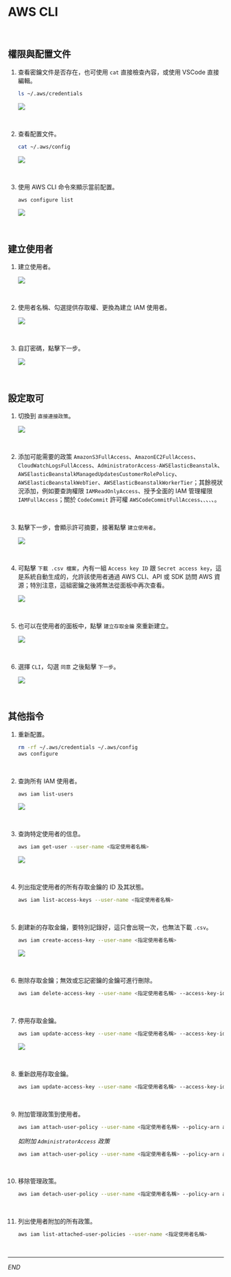 # AWS CLI

<br>

## 權限與配置文件

1. 查看密鑰文件是否存在，也可使用 `cat` 直接檢查內容，或使用 VSCode 直接編輯。

    ```bash
    ls ~/.aws/credentials
    ```

    ![](images/img_33.png)

<br>

2. 查看配置文件。

    ```bash
    cat ~/.aws/config
    ```

    ![](images/img_32.png)

<br>

3. 使用 AWS CLI 命令來顯示當前配置。

    ```bash
    aws configure list
    ```

    ![](images/img_34.png)

<br>

## 建立使用者

1. 建立使用者。

    ![](images/img_35.png)

<br>

2. 使用者名稱、勾選提供存取權、更換為建立 IAM 使用者。

    ![](images/img_36.png)

<br>

3. 自訂密碼，點擊下一步。

    ![](images/img_37.png)

<br>

## 設定取可

1. 切換到 `直接連接政策`。

    ![](images/img_38.png)

<br>

2. 添加可能需要的政策 `AmazonS3FullAccess`、`AmazonEC2FullAccess`、`CloudWatchLogsFullAccess`、`AdministratorAccess-AWSElasticBeanstalk`、`AWSElasticBeanstalkManagedUpdatesCustomerRolePolicy`、`AWSElasticBeanstalkWebTier`、`AWSElasticBeanstalkWorkerTier`；其餘視狀況添加，例如要查詢權限 `IAMReadOnlyAccess`、授予全面的 IAM 管理權限 `IAMFullAccess`；關於 `CodeCommit` 許可權 `AWSCodeCommitFullAccess`、``、``、``、``、。

<br>

3. 點擊下一步，會顯示許可摘要，接著點擊 `建立使用者`。

    ![](images/img_39.png)

<br>

4. 可點擊 `下載 .csv 檔案`，內有一組 `Access key ID` 跟 `Secret access key`，這是系統自動生成的，允許該使用者通過 AWS CLI、API 或 SDK 訪問 AWS 資源；特別注意，這組密鑰之後將無法從面板中再次查看。

    ![](images/img_40.png)

<br>

5. 也可以在使用者的面板中，點擊 `建立存取金鑰` 來重新建立。

    ![](images/img_41.png)

<br>

6. 選擇 `CLI`，勾選 `同意` 之後點擊 `下一步`。

    ![](images/img_42.png)

<br>

## 其他指令

1. 重新配置。

    ```bash
    rm -rf ~/.aws/credentials ~/.aws/config
    aws configure
    ```

<br>

2. 查詢所有 IAM 使用者。

    ```bash
    aws iam list-users
    ```

    ![](images/img_43.png)

<br>

3. 查詢特定使用者的信息。

    ```bash
    aws iam get-user --user-name <指定使用者名稱>
    ```

    ![](images/img_44.png)

<br>

4. 列出指定使用者的所有存取金鑰的 ID 及其狀態。

    ```bash
    aws iam list-access-keys --user-name <指定使用者名稱>
    ```

<br>

5. 創建新的存取金鑰，要特別記錄好，這只會出現一次，也無法下載 `.csv`。

    ```bash
    aws iam create-access-key --user-name <指定使用者名稱>
    ```

    ![](images/img_45.png)

<br>

6. 刪除存取金鑰；無效或忘記密鑰的金鑰可進行刪除。

    ```bash
    aws iam delete-access-key --user-name <指定使用者名稱> --access-key-id <access-key-id>
    ```

<br>

7. 停用存取金鑰。

    ```bash
    aws iam update-access-key --user-name <指定使用者名稱> --access-key-id <access-key-id> --status Inactive
    ```

    ![](images/img_46.png)

<br>

8. 重新啟用存取金鑰。

    ```bash
    aws iam update-access-key --user-name <指定使用者名稱> --access-key-id <access-key-id> --status Active
    ```

<br>

9. 附加管理政策到使用者。

    ```bash
    aws iam attach-user-policy --user-name <指定使用者名稱> --policy-arn arn:aws:iam::aws:policy/<政策名稱>
    ```

    _如附加 `AdministratorAccess` 政策_

    ```bash
    aws iam attach-user-policy --user-name <指定使用者名稱> --policy-arn arn:aws:iam::aws:policy/AdministratorAccess
    ```

<br>

10. 移除管理政策。

    ```bash
    aws iam detach-user-policy --user-name <指定使用者名稱> --policy-arn arn:aws:iam::aws:policy/<政策名稱>
    ```

<br>

11. 列出使用者附加的所有政策。

    ```bash
    aws iam list-attached-user-policies --user-name <指定使用者名稱>
    ```

<br>

___

_END_